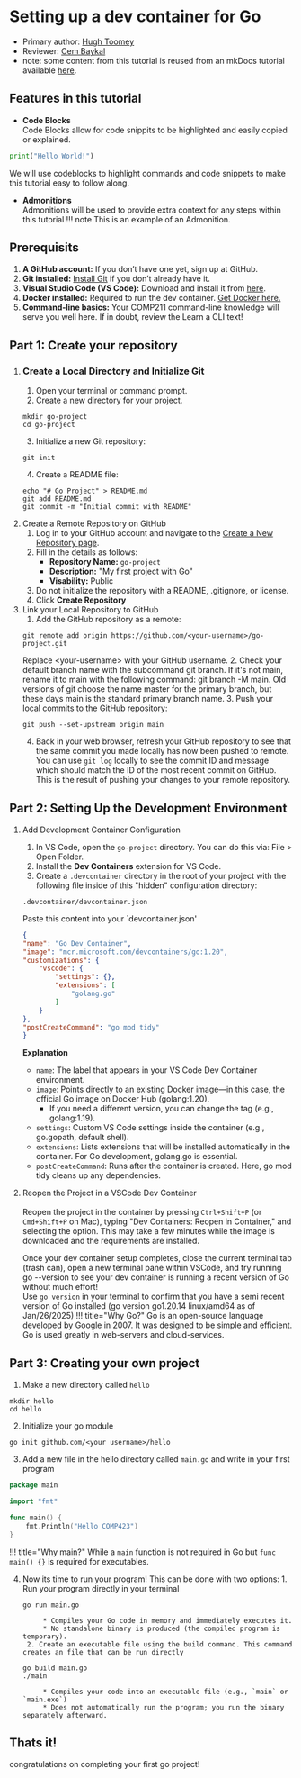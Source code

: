 # Setting up a dev container for Go

* Primary author: [Hugh Toomey](https://hughtoomey)
* Reviewer: [Cem Baykal](https://baykalcem)<br>
* note: some content from this tutorial is reused from an mkDocs tutorial available <a href="https://comp423-25s.github.io/resources/MkDocs/tutorial/">here</a>.


## Features in this tutorial
* <b>Code Blocks</b> <br>
Code Blocks allow for code snippits to be highlighted and easily copied or explained.
```py title="Hello World in Python"
print("Hello World!")
```
We will use codeblocks to highlight commands and code snippets to make this tutorial easy to follow along.
* <b>Admonitions</b> <br>
Admonitions will be used to provide extra context for any steps within this tutorial
!!! note
    This is an example of an Admonition. 

## Prerequisits
1. <b>A GitHub account:</b> If you don’t have one yet, sign up at GitHub.
2. <b>Git installed:</b> <a href="https://git-scm.com/book/en/v2/Getting-Started-Installing-Git">Install Git</a> if you don’t already have it.
3. <b>Visual Studio Code (VS Code):</b> Download and install it from <a href="https://code.visualstudio.com/">here</a>.
4. <b>Docker installed:</b> Required to run the dev container. <a href="https://www.docker.com/products/docker-desktop">Get Docker here.</a>
5. <b>Command-line basics:</b> Your COMP211 command-line knowledge will serve you well here. If in doubt, review the Learn a CLI text!

## Part 1: Create your repository
1. ### Create a Local Directory and Initialize Git
    1. Open your terminal or command prompt.
    2. Create a new directory for your project.
    ```
    mkdir go-project
    cd go-project
    ```
    3. Initialize a new Git repository:
    ```
    git init
    ```
    4. Create a README file:
    ```
    echo "# Go Project" > README.md
    git add README.md
    git commit -m "Initial commit with README"
    ```
2. Create a Remote Repository on GitHub
    1. Log in to your GitHub account and navigate to the <a href="https://github.com/new">Create a New Repository page</a>.
    2. Fill in the details as follows:
        - <b>Repository Name:</b> `go-project`
        - <b>Description:</b> "My first project with Go"
        - <b>Visability:</b> Public
    3. Do not initialize the repository with a README, .gitignore, or license.
    4. Click <b>Create Repository</b>
3. Link your Local Repository to GitHub
    1. Add the GitHub repository as a remote:
    ```
    git remote add origin https://github.com/<your-username>/go-project.git
    ```
    Replace &lt;your-username&gt; with your GitHub username.
    2. Check your default branch name with the subcommand git branch. If it's not main, rename it to main with the following command: git branch -M main. Old versions of git choose the name master for the primary branch, but these days main is the standard primary branch name.
    3. Push your local commits to the GitHub repository:
    ```
    git push --set-upstream origin main
    ```
    4. Back in your web browser, refresh your GitHub repository to see that the same commit you made locally has now been pushed to remote. You can use `git log` locally to see the commit ID and message which should match the ID of the most recent commit on GitHub. This is the result of pushing your changes to your remote repository.
## Part 2: Setting Up the Development Environment
1. Add Development Container Configuration
    1. In VS Code, open the `go-project` directory. You can do this via: File > Open Folder.
    2. Install the <b>Dev Containers</b> extension for VS Code.
    3. Create a `.devcontainer` directory in the root of your project with the following file inside of this "hidden" configuration directory:
    ```
    .devcontainer/devcontainer.json
    ```
    Paste this content into your `devcontainer.json'
    ```json
    {
    "name": "Go Dev Container",
    "image": "mcr.microsoft.com/devcontainers/go:1.20",
    "customizations": {
        "vscode": {
            "settings": {},
            "extensions": [
                "golang.go"
            ]
        }
    },
    "postCreateCommand": "go mod tidy"
    }
    ```
    <b>Explanation</b>
    - `name`: The label that appears in your VS Code Dev Container environment.
    - `image`: Points directly to an existing Docker image—in this case, the official Go image on Docker Hub (golang:1.20).
        - If you need a different version, you can change the tag (e.g., golang:1.19).
    - `settings`: Custom VS Code settings inside the container (e.g., go.gopath, default shell).
    - `extensions`: Lists extensions that will be installed automatically in the container. For Go development, golang.go is essential.
    - `postCreateCommand`: Runs after the container is created. Here, go mod tidy cleans up any dependencies.
2. Reopen the Project in a VSCode Dev Container<br><br>
        Reopen the project in the container by pressing `Ctrl+Shift+P` (or `Cmd+Shift+P` on Mac), typing "Dev Containers: Reopen in Container," and selecting the option. This may take a few minutes while the image is downloaded and the requirements are installed.<br>

    Once your dev container setup completes, close the current terminal tab (trash can), open a new terminal pane within VSCode, and try running go --version to see your dev container is running a recent version of Go without much effort!<br>
    Use `go version` in your terminal to confirm that you have a semi recent version of Go installed (go version go1.20.14 linux/amd64 as of Jan/26/2025)
    !!! title="Why Go?"
    Go is an open-source language developed by Google in 2007. It was designed to be simple and efficient. Go is used greatly in web-servers and cloud-services.
    
## Part 3: Creating your own project
1. Make a new directory called `hello`
```
mkdir hello
cd hello
```
2. Initialize your go module
```
go init github.com/<your username>/hello
```
3. Add a new file in the hello directory called `main.go` and write in your first program
```go
package main

import "fmt"

func main() {
    fmt.Println("Hello COMP423")
}
```
!!! title="Why main?"
While a ```main``` function is not required in Go but ```func main() {}``` is required for executables.

4. Now its time to run your program! This can be done with two options:
        1. Run your program directly in your terminal
    ```
    go run main.go
    ```
            * Compiles your Go code in memory and immediately executes it.
            * No standalone binary is produced (the compiled program is temporary).
        2. Create an executable file using the build command. This command creates an file that can be run directly
    ```
    go build main.go
    ./main
    ```
            * Compiles your code into an executable file (e.g., `main` or `main.exe`)
            * Does not automatically run the program; you run the binary separately afterward.
## Thats it!
congratulations on completing your first go project!